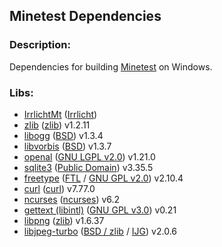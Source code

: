 ## Minetest Dependencies

### Description:

Dependencies for building [Minetest](http://minetest.net/) on Windows.

### Libs:

- [IrrlichtMt](https://github.com/minetest/irrlicht) ([Irrlicht](docs/licenses/Irrlicht.txt))
- [zlib](https://zlib.net/) ([zlib](docs/licenses/zlib.txt)) v1.2.11
- [libogg](https://xiph.org/) ([BSD](docs/licenses/xiph.org.txt)) v1.3.4
- [libvorbis](https://xiph.org/) ([BSD](docs/licenses/xiph.org.txt)) v1.3.7
- [openal](https://openal-soft.org/) ([GNU LGPL v2.0](docs/licenses/GNU-LGPLv2.0.txt)) v1.21.0
- [sqlite3](https://www.sqlite.org/) ([Public Domain](docs/licenses/sqlite3.txt)) v3.35.5
- [freetype](https://www.freetype.org/) ([FTL](docs/licenses/FTL.txt) / [GNU GPL v2.0](docs/licenses/GNU-GPLv2.0.txt)) v2.10.4
- [curl](https://curl.se/) ([curl](docs/licenses/curl.txt)) v7.77.0
- [ncurses](https://invisible-island.net/ncurses/) ([ncurses](docs/licenses/ncurses.txt)) v6.2
- [gettext (libintl)](https://www.gnu.org/software/gettext/) ([GNU GPL v3.0](docs/licenses/GNU-GPLv3.0.txt)) v0.21
- [libpng](http://www.libpng.org/pub/png/libpng.html) ([zlib](docs/licenses/libpng.txt)) v1.6.37
- [libjpeg-turbo](https://libjpeg-turbo.virtualgl.org/) ([BSD / zlib](docs/licenses/libjpeg-turbo.txt) / [IJG](docs/licenses/README.ijg)) v2.0.6
